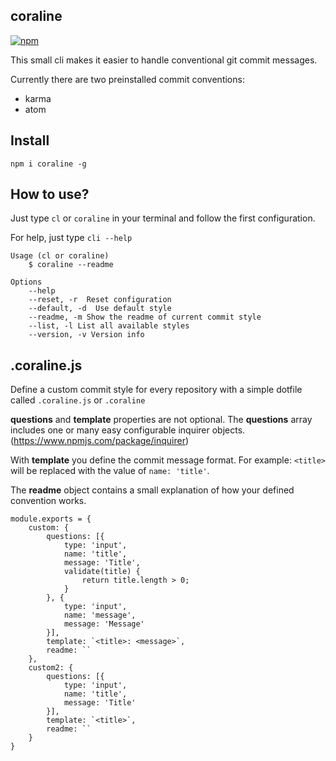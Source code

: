 ## coraline

[![npm](https://img.shields.io/npm/v/coraline.svg)](https://www.npmjs.com/package/coraline)

This small cli makes it easier to handle conventional git commit messages.

Currently there are two preinstalled commit conventions:

- karma
- atom

## Install

`npm i coraline -g`

## How to use?

Just type `cl` or `coraline` in your terminal and follow the first configuration.

For help, just type `cli --help`

```
Usage (cl or coraline)
    $ coraline --readme

Options
    --help
    --reset, -r  Reset configuration
    --default, -d  Use default style
    --readme, -m Show the readme of current commit style
    --list, -l List all available styles
    --version, -v Version info
```

## .coraline.js

Define a custom commit style for every repository with a simple
dotfile called `.coraline.js` or  `.coraline`

**questions** and **template** properties are not optional.
The **questions** array includes one or many easy configurable inquirer objects. (https://www.npmjs.com/package/inquirer)

With **template** you define the commit message format.
For example: `<title>` will be replaced with the value of `name: 'title'`.

The **readme** object contains a small explanation of how your defined convention works.

```
module.exports = {
    custom: {
        questions: [{
            type: 'input',
            name: 'title',
            message: 'Title',
            validate(title) {
                return title.length > 0;
            }
        }, {
            type: 'input',
            name: 'message',
            message: 'Message'
        }],
        template: `<title>: <message>`,
        readme: ``
    },
    custom2: {
        questions: [{
            type: 'input',
            name: 'title',
            message: 'Title'
        }],
        template: `<title>`,
        readme: ``
    }
}
```